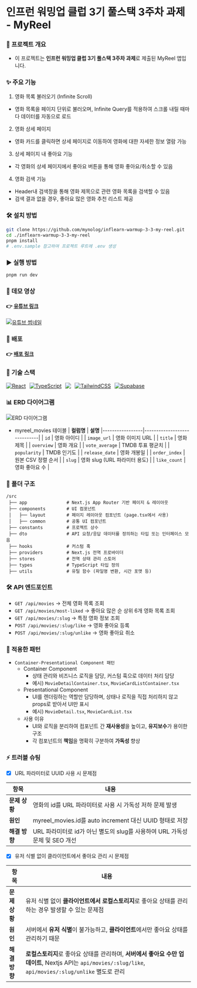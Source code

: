 # 인프런 워밍업 클럽 3기 풀스택 3주차 과제 - MyReel

### 📌 프로젝트 개요

- 이 프로젝트는 **인프런 워밍업 클럽 3기 풀스택 3주차 과제**로 제출된 MyReel 앱입니다.

### ✨ 주요 기능

1. 영화 목록 불러오기 (Infinite Scroll)

- 영화 목록을 페이지 단위로 불러오며, Infinite Query를 적용하여 스크롤 내릴 때마다 데이터를 자동으로 로드

2. 영화 상세 페이지

- 영화 카드를 클릭하면 상세 페이지로 이동하여 영화에 대한 자세한 정보 열람 가능

3. 상세 페이지 내 좋아요 기능

- 각 영화의 상세 페이지에서 좋아요 버튼을 통해 영화 좋아요/취소할 수 있음

4. 영화 검색 기능

- Header내 검색창을 통해 영화 제목으로 관련 영화 목록을 검색할 수 있음
- 검색 결과 없을 경우, 좋아요 많은 영화 추천 리스트 제공

### 🛠️ 설치 방법

```bash
git clone https://github.com/mynolog/inflearn-warmup-3-3-my-reel.git
cd ./inflearn-warmup-3-3-my-reel
pnpm install
# .env.sample 참고하여 프로젝트 루트에 .env 생성
```

### ▶️ 실행 방법

```bash
pnpm run dev
```

### 🎥 데모 영상

#### 👉 [유튜브 링크](https://www.youtube.com/watch?v=o5BwgEixAbE)

[![유튜브 썸네일](https://img.youtube.com/vi/o5BwgEixAbE/0.jpg)](https://www.youtube.com/watch?v=o5BwgEixAbE)

### 🚀 배포

#### 👉 [배포 링크](https://myreel.mynolog.me/)

### 🧳 기술 스택

<p style="display: flex; gap: 10px;">
  <a href="https://nextjs.org/">
    <img src="https://skillicons.dev/icons?i=nextjs" alt="React" />
  </a>
  <a href="https://www.typescriptlang.org/">
    <img src="https://skillicons.dev/icons?i=ts" alt="TypeScript" />
  </a>
  <a href="https://tanstack.com/query/v5/docs/framework/react/overview">
  <img
      src="https://go-skill-icons.vercel.app/api/icons?i=reactquery"
    />
  </a>
  <a href="https://tailwindcss.com/">
    <img src="https://skillicons.dev/icons?i=tailwind" alt="TailwindCSS" />
  </a>
  <a href="https://supabase.com/">
    <img src="https://skillicons.dev/icons?i=supabase" alt="Supabase" />
  </a>
</p>

### 📊 ERD 다이어그램

![ERD 다이어그램](https://gxzwdcgjtorzehmxxqar.supabase.co/storage/v1/object/public/inflearn//myreel_erd.png)

- myreel_movies 테이블
  | **컬럼명** | **설명**
  |-----------------|-----------------------------|
  | `id` | 영화 아이디 |
  | `image_url` | 영화 이미지 URL |
  | `title` | 영화 제목 |
  | `overview` | 영화 개요 |
  | `vote_average` | TMDB 투표 평균치 |
  | `popularity` | TMDB 인기도 |
  | `release_date` | 영화 개봉일 |
  | `order_index` | 원본 CSV 정렬 순서 |
  | `slug` | 영화 slug (URL 파라미터 용도) |
  | `like_count` | 영화 좋아요 수 |

### 📂 폴더 구조

```
/src
 ├── app               # Next.js App Router 기반 페이지 & 레이아웃
 ├── components        # UI 컴포넌트
 │   ├── layout        # 페이지 레이아웃 컴포넌트 (page.tsx에서 사용)
 │   ├── common        # 공통 UI 컴포넌트
 ├── constants         # 프로젝트 상수
 ├── dto               # API 요청/응답 데이터를 정의하는 타입 또는 인터페이스 모음
 ├── hooks             # 커스텀 훅
 ├── providers         # Next.js 전역 프로바이더
 ├── stores            # 전역 상태 관리 스토어
 ├── types             # TypeScript 타입 정의
 ├── utils             # 유틸 함수 (파일명 변환, 시간 포맷 등)
```

### 🛠 API 엔드포인트

- `GET /api/movies` → 전체 영화 목록 조회
- `GET /api/movies/most-liked` → 좋아요 많은 순 상위 6개 영화 목록 조회
- `GET /api/movies/:slug` → 특정 영화 정보 조회
- `POST /api/movies/:slug/like` → 영화 좋아요 등록
- `POST /api/movies/:slug/unlike` → 영화 좋아요 취소

### 🎯 적용한 패턴

- `Container-Presentational Component 패턴`
  - Container Component
    - 상태 관리와 비즈니스 로직을 담당, 커스텀 훅으로 데이터 처리 담당
    - 예시) `MovieDetailContainer.tsx`, `MovieCardListContainer.tsx`
  - Presentational Component
    - UI를 렌더링하는 역할만 담당하며, 상태나 로직을 직접 처리하지 않고 props로 받아서 UI만 표시
    - 예시) `MovieDetail.tsx`, `MovieCardList.tsx`
  - 사용 이유
    - UI와 로직을 분리하여 컴포넌트 간 **재사용성**을 높이고, **유지보수**가 용이한 구조
    - 각 컴포넌트의 **책임**을 명확히 구분하여 **가독성** 향상

### ⚡ 트러블 슈팅

- [x] URL 파라미터로 UUID 사용 시 문제점

| 항목          | 내용                                                                        |
| ------------- | --------------------------------------------------------------------------- |
| **문제 상황** | 영화의 id를 URL 파라미터로 사용 시 가독성 저하 문제 발생                    |
| **원인**      | myreel_movies.id를 auto increment 대신 UUID 형태로 저장                     |
| **해결 방향** | URL 파라미터로 id가 아닌 별도의 slug를 사용하여 URL 가독성 문제 및 SEO 개선 |

- [x] 유저 식별 없이 클라이언트에서 좋아요 관리 시 문제점

| 항목          | 내용                                                                                                                                                      |
| ------------- | --------------------------------------------------------------------------------------------------------------------------------------------------------- |
| **문제 상황** | 유저 식별 없이 **클라이언트에서 로컬스토리지**로 좋아요 상태를 관리하는 경우 발생할 수 있는 문제점                                                        |
| **원인**      | 서버에서 **유저 식별**이 불가능하고, **클라이언트**에서만 좋아요 상태를 관리하기 때문                                                                     |
| **해결 방향** | **로컬스토리지**로 좋아요 상태를 관리하며, **서버에서 좋아요 수만 업데이트**, Nextjs API는 `api/movies/:slug/like`, `api/movies/:slug/unlike` 별도로 관리 |
